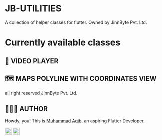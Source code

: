 # JB-UTILITIES
A collection of helper classes for flutter. Owned by JinnByte Pvt. Ltd.


# Currently available classes

## 🎥 VIDEO PLAYER
## 🗺 MAPS POLYLINE WITH COORDINATES VIEW

all right reserved JinnByte Pvt. Ltd.

## 👨🏻‍💻 AUTHOR

Howdy, you! This is [Muhammad Aqib](http://github.com/lionuncle), an aspiring Flutter Developer.

<div>
<a href="https://twitter.com/_lionuncle">
  <img align="left" alt="M AQIB | Twitter" width="22px" src="https://cdn.jsdelivr.net/npm/simple-icons@v3/icons/twitter.svg" />
</a>
<a href="https://www.linkedin.com/in/lionuncle/">
  <img align="left" alt="Saad's LinkdeIN" width="22px" src="https://cdn.jsdelivr.net/npm/simple-icons@v3/icons/linkedin.svg" />
</a>
</div>
<br>
